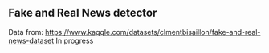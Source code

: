 ## Fake and Real News detector
Data from: https://www.kaggle.com/datasets/clmentbisaillon/fake-and-real-news-dataset
In progress